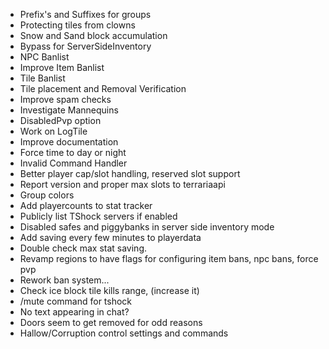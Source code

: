 * Prefix's and Suffixes for groups
* Protecting tiles from clowns
* Snow and Sand block accumulation
* Bypass for ServerSideInventory
* NPC Banlist
* Improve Item Banlist
* Tile Banlist
* Tile placement and Removal Verification
* Improve spam checks
* Investigate Mannequins
* DisabledPvp option
* Work on LogTile
* Improve documentation
* Force time to day or night
* Invalid Command Handler
* Better player cap/slot handling, reserved slot support
* Report version and proper max slots to terrariaapi
* Group colors
* Add playercounts to stat tracker
* Publicly list TShock servers if enabled
* Disabled safes and piggybanks in server side inventory mode
* Add saving every few minutes to playerdata
* Double check max stat saving.
* Revamp regions to have flags for configuring item bans, npc bans, force pvp
* Rework ban system...
* Check ice block tile kills range, (increase it)
* /mute command for tshock
* No text appearing in chat?
* Doors seem to get removed for odd reasons
* Hallow/Corruption control settings and commands
